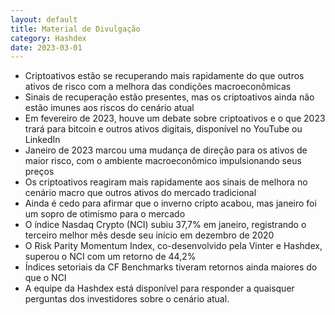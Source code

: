 ```yaml
---
layout: default
title: Material de Divulgação
category: Hashdex
date: 2023-03-01
---
```


- Criptoativos estão se recuperando mais rapidamente do que outros ativos de risco com a melhora das condições macroeconômicas
- Sinais de recuperação estão presentes, mas os criptoativos ainda não estão imunes aos riscos do cenário atual
- Em fevereiro de 2023, houve um debate sobre criptoativos e o que 2023 trará para bitcoin e outros ativos digitais, disponível no YouTube ou LinkedIn
- Janeiro de 2023 marcou uma mudança de direção para os ativos de maior risco, com o ambiente macroeconômico impulsionando seus preços
- Os criptoativos reagiram mais rapidamente aos sinais de melhora no cenário macro que outros ativos do mercado tradicional
- Ainda é cedo para afirmar que o inverno cripto acabou, mas janeiro foi um sopro de otimismo para o mercado
- O índice Nasdaq Crypto (NCI) subiu 37,7% em janeiro, registrando o terceiro melhor mês desde seu início em dezembro de 2020
- O Risk Parity Momentum Index, co-desenvolvido pela Vinter e Hashdex, superou o NCI com um retorno de 44,2%
- Índices setoriais da CF Benchmarks tiveram retornos ainda maiores do que o NCI
- A equipe da Hashdex está disponível para responder a quaisquer perguntas dos investidores sobre o cenário atual.